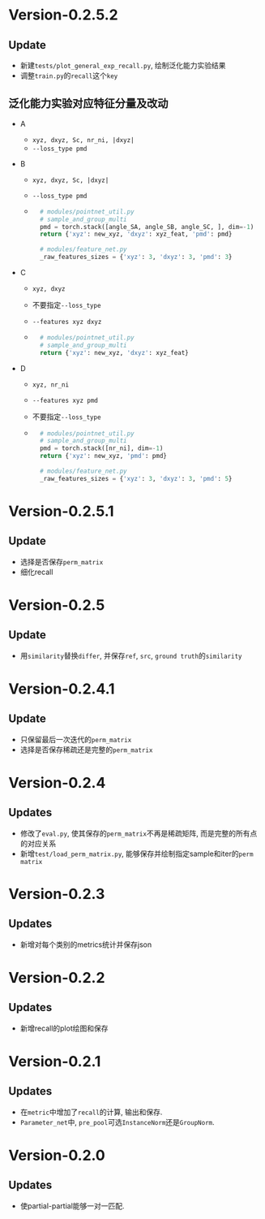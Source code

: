 # Version-0.2.5.2

## Update

- 新建`tests/plot_general_exp_recall.py`, 绘制泛化能力实验结果
- 调整`train.py`的`recall`这个`key`

## 泛化能力实验对应特征分量及改动

- A
    - `xyz, dxyz, Sc, nr_ni, |dxyz| `
    - `--loss_type pmd`
    
- B
    - `xyz, dxyz, Sc, |dxyz| `
    
    - `--loss_type pmd`
    
    - ```python
        # modules/pointnet_util.py
        # sample_and_group_multi
        pmd = torch.stack([angle_SA, angle_SB, angle_SC, ], dim=-1)
        return {'xyz': new_xyz, 'dxyz': xyz_feat, 'pmd': pmd}
        
        # modules/feature_net.py
        _raw_features_sizes = {'xyz': 3, 'dxyz': 3, 'pmd': 3}
        ```
    
- C

    - `xyz, dxyz`

    - 不要指定`--loss_type`

    - `--features xyz dxyz`

    - ```python
        # modules/pointnet_util.py
        # sample_and_group_multi
        return {'xyz': new_xyz, 'dxyz': xyz_feat}
        ```

- D

    - `xyz, nr_ni`

    - `--features xyz pmd`

    - 不要指定`--loss_type`

    - ```python
        # modules/pointnet_util.py
        # sample_and_group_multi
        pmd = torch.stack([nr_ni], dim=-1)
        return {'xyz': new_xyz, 'pmd': pmd}
        
        # modules/feature_net.py
        _raw_features_sizes = {'xyz': 3, 'dxyz': 3, 'pmd': 5}
        ```

        


# Version-0.2.5.1

## Update

- 选择是否保存`perm_matrix`
- 细化recall

# Version-0.2.5

## Update

- 用`similarity`替换`differ`, 并保存`ref`, `src`, `ground truth`的`similarity`

# Version-0.2.4.1

## Update

- 只保留最后一次迭代的`perm_matrix`
- 选择是否保存稀疏还是完整的`perm_matrix`

# Version-0.2.4

## Updates
- 修改了`eval.py`, 使其保存的`perm_matrix`不再是稀疏矩阵, 而是完整的所有点的对应关系
- 新增`test/load_perm_matrix.py`, 能够保存并绘制指定sample和iter的`perm matrix`
# Version-0.2.3

## Updates

- 新增对每个类别的metrics统计并保存json

# Version-0.2.2

## Updates

- 新增recall的plot绘图和保存

# Version-0.2.1

## Updates

- 在`metric`中增加了`recall`的计算, 输出和保存.
- `Parameter_net`中, `pre_pool`可选`InstanceNorm`还是`GroupNorm`.

# Version-0.2.0

## Updates

- 使partial-partial能够一对一匹配.
